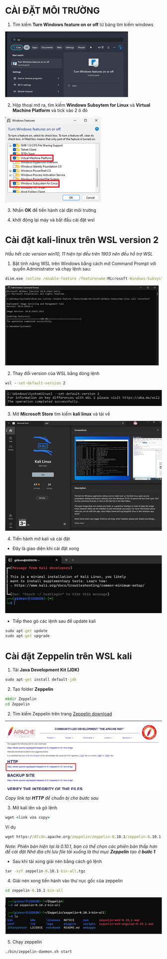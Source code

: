 # CÀI ĐẶT MÔI TRƯỜNG

1. Tìm kiếm **Turn Windows feature on or off** từ bảng tìm kiếm windows

![features](images/features.png)

2.  Hộp thoại mở ra, tìm kiếm **Windows Subsytem for Linux** và **Virtual Machine Platform** và tick vào 2 ô đó

![tick](images/tick.png)

3. Nhấn **OK** để tiến hành cài đặt môi trường

4. khởi động lại máy và bắt đầu cài đặt wsl

# Cài đặt kali-linux trên WSL version 2
*Hầu hết các version win10, 11 hiện tại đều trên 1903 nên đều hỗ trợ WSL*

1. Bật tính năng WSL trên Windows bằng cách mở Command Prompt với quyền Administrator và chạy lệnh sau:
```` cmd
dism.exe /online /enable-feature /featurename:Microsoft-Windows-Subsystem-Linux /all /norestart
````    
![turnonwsl](images/TurnonWSL.png)

2. Thay đổi version của WSL bằng dòng lệnh
```` cmd
wsl --set-default-version 2
````
![setver2](images/setver2.png)

3. Mở **Microsoft Store** tìm kiếm **kali linux** và tải về  

![dowloadkali](images/downloadkali.png)

4. Tiến hành mở kali và cài đặt

- Đây là giao diện khi cài đặt xong 

![install](images/installed.png)

- Tiếp theo gõ các lệnh sau để update kali

```` cmd
sudo apt-get update
sudo apt-get upgrade
````

# Cài đặt Zeppelin trên WSL kali

1. Tải **Java Development Kit (JDK)**
   
```` cmd
sudo apt-get install default-jdk
````

2. Tạo folder **Zeppelin**

```` cmd
mkdir Zeppelin
cd Zeppelin
````

2. Tìm kiếm Zeppelin trên trang [Zeppelin download](https://www.apache.org/dyn/closer.cgi/zeppelin/zeppelin-0.10.1/zeppelin-0.10.1-bin-all.tgz)

![zeppelindowload](images/zeppenlindownload.png)

*Copy link tại **HTTP** để chuẩn bị cho bước sau*

3. Mở kali lên và gõ lệnh

```` cmd
wget <link vừa copy>
````

Ví dụ

```` cmd
wget https://dlcdn.apache.org/zeppelin/zeppelin-0.10.1/zeppelin-0.10.1-bin-all.tgz
````

*Note: Phiên bản hiện tại là 0.10.1, bạn có thể chọn các phiên bản thấp hơn để cài đặt*
*Nhớ địa chỉ lưu file tải xuống là thư mục **Zeppelin** tạo ở **bước 1***

- Sau khi tải xong giải nén bằng cách gõ lệnh

```` cmd
tar -xzf zeppelin-0.10.1-bin-all.tgz
````

4. Giải nén xong tiến hành vào thư nục gốc của zeppelin

```` cmd
cd zeppelin-0.10.1-bin-all
````

![unzip](images/unzip.png)

5. Chạy zeppelin

````cmd
./bin/zeppelin-daemon.sh start
````